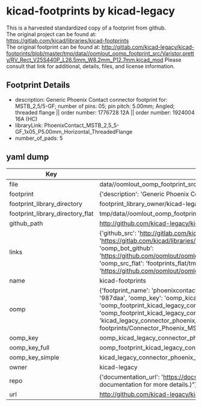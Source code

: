 # kicad-footprints by kicad-legacy  
This is a harvested standardized copy of a footprint from github.  
The original project can be found at:  
https://gitlab.com/kicad/libraries/kicad-footprints  
The original footprint can be found at:
http://gitlab.com/kicad-legacy/kicad-footprints/blob/master/tmp/data//oomlout_oomp_footprint_src/Varistor.pretty/RV_Rect_V25S440P_L26.5mm_W8.2mm_P12.7mm.kicad_mod
Please consult that link for additional, details, files, and license information.  
## Footprint Details
* description: Generic Phoenix Contact connector footprint for: MSTB_2,5/5-GF; number of pins: 05; pin pitch: 5.00mm; Angled; threaded flange || order number: 1776728 12A || order number: 1924004 16A (HC)  
* libraryLink: PhoenixContact_MSTB_2,5_5-GF_1x05_P5.00mm_Horizontal_ThreadedFlange  
* number_of_pads: 5  
## yaml dump  
| Key | Value |  
| --- | --- |  
| file | data//oomlout_oomp_footprint_src/kicad-footprints/Connector_Phoenix_MSTB.pretty/PhoenixContact_MSTB_2,5_5-GF_1x05_P5.00mm_Horizontal_ThreadedFlange.kicad_mod |  
| footprint | {'description': 'Generic Phoenix Contact connector footprint for: MSTB_2,5/5-GF; number of pins: 05; pin pitch: 5.00mm; Angled; threaded flange || order number: 1776728 12A || order number: 1924004 16A (HC)', 'libraryLink': 'PhoenixContact_MSTB_2,5_5-GF_1x05_P5.00mm_Horizontal_ThreadedFlange', 'number_of_pads': 5} |  
| footprint_library_directory | footprint_library_owner/kicad-legacy_kicad-footprints |  
| footprint_library_directory_flat | tmp/data//oomlout_oomp_footprint_src/footprints_flat/kicad_legacy_connector_phoenix_mstb_phoenixcontact_mstb_2,5_5_gf_1x05_p5_00mm_horizontal_threadedflange/working |  
| github_path | http://github.com/kicad-legacy/kicad-footprints/blob/master/tmp/data//oomlout_oomp_footprint_src/Connector_Phoenix_MSTB.pretty/PhoenixContact_MSTB_2,5_5-GF_1x05_P5.00mm_Horizontal_ThreadedFlange.kicad_mod |  
| links | {'github_src': 'http://gitlab.com/kicad-legacy/kicad-footprints/blob/master/tmp/data//oomlout_oomp_footprint_src/Varistor.pretty/RV_Rect_V25S440P_L26.5mm_W8.2mm_P12.7mm.kicad_mod', 'github_src_repo': 'https://gitlab.com/kicad/libraries/kicad-footprints', 'oomp_bot': 'tmp/data//oomlout_oomp_footprint_src/footprints/kicad_legacy_connector_phoenix_mstb_phoenixcontact_mstb_2,5_5_gf_1x05_p5_00mm_horizontal_threadedflange/working', 'oomp_bot_github': 'https://github.com/oomlout/oomlout_oomp_footprint_bot/tree/main/tmp/data//oomlout_oomp_footprint_src/footprints/kicad_legacy_connector_phoenix_mstb_phoenixcontact_mstb_2,5_5_gf_1x05_p5_00mm_horizontal_threadedflange/working', 'oomp_src_flat': 'footprints_flat/tmp/data//oomlout_oomp_footprint_src/footprints_flat/kicad_legacy_connector_phoenix_mstb_phoenixcontact_mstb_2,5_5_gf_1x05_p5_00mm_horizontal_threadedflange/working', 'oomp_src_flat_github': 'https://github.com/oomlout/oomlout_oomp_footprint_src/tree/main/tmp/data//oomlout_oomp_footprint_src/footprints_flat/kicad_legacy_connector_phoenix_mstb_phoenixcontact_mstb_2,5_5_gf_1x05_p5_00mm_horizontal_threadedflange/working'} |  
| name | kicad-footprints |  
| oomp | {'footprint_name': 'phoenixcontact_mstb_2,5_5_gf_1x05_p5_00mm_horizontal_threadedflange', 'library_name': 'connector_phoenix_mstb', 'md5': '987daab55b5c1bb2b70af1abd3e38129', 'md5_10': '987daab55b', 'md5_5': '987da', 'md5_6': '987daa', 'oomp_key': 'oomp_kicad_legacy_connector_phoenix_mstb_phoenixcontact_mstb_2,5_5_gf_1x05_p5_00mm_horizontal_threadedflange', 'oomp_key_extra': 'oomp_footprint_kicad_legacy_connector_phoenix_mstb_phoenixcontact_mstb_2,5_5_gf_1x05_p5_00mm_horizontal_threadedflange', 'oomp_key_full': 'oomp_footprint_kicad_legacy_connector_phoenix_mstb_phoenixcontact_mstb_2,5_5_gf_1x05_p5_00mm_horizontal_threadedflange_987daa', 'oomp_key_simple': 'kicad_legacy_connector_phoenix_mstb_phoenixcontact_mstb_2,5_5_gf_1x05_p5_00mm_horizontal_threadedflange', 'original_filename': 'data//oomlout_oomp_footprint_src/kicad-footprints/Connector_Phoenix_MSTB.pretty/PhoenixContact_MSTB_2,5_5-GF_1x05_P5.00mm_Horizontal_ThreadedFlange.kicad_mod', 'owner_name': 'kicad_legacy'} |  
| oomp_key | oomp_kicad_legacy_connector_phoenix_mstb_phoenixcontact_mstb_2,5_5_gf_1x05_p5_00mm_horizontal_threadedflange |  
| oomp_key_full | oomp_footprint_kicad_legacy_connector_phoenix_mstb_phoenixcontact_mstb_2,5_5_gf_1x05_p5_00mm_horizontal_threadedflange |  
| oomp_key_simple | kicad_legacy_connector_phoenix_mstb_phoenixcontact_mstb_2,5_5_gf_1x05_p5_00mm_horizontal_threadedflange |  
| owner | kicad-legacy |  
| repo | {'documentation_url': 'https://docs.github.com/rest/overview/resources-in-the-rest-api#rate-limiting', 'message': "API rate limit exceeded for 84.66.142.224. (But here's the good news: Authenticated requests get a higher rate limit. Check out the documentation for more details.)"} |  
| url | http://github.com/kicad-legacy/kicad-footprints |  

